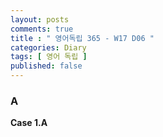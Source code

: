 ```yaml
---
layout: posts
comments: true
title : " 영어독립 365 - W17 D06 "
categories: Diary
tags: [ 영어 독립 ]
published: false
---
```


### A

**Case 1.A**


